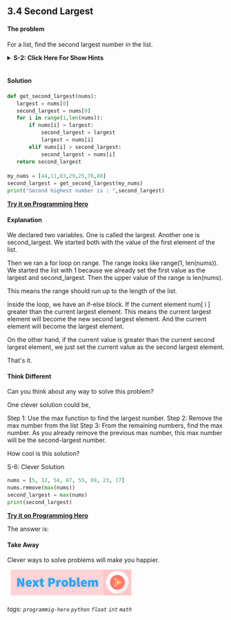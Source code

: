 
## 3.4 Second Largest

####  The problem
For a list, find the second largest number in the list.

<details>
 <summary><b>S-2: Click Here For Show Hints</b></summary>
   <p>Finding the largest number was super easy. To find the second largest number, you have to keep track of two variables. Then compare.</p>
 </details>
<br>

####   Solution
```python
def get_second_largest(nums):
   largest = nums[0]
   second_largest = nums[0]
   for i in range(1,len(nums)):
       if nums[i] > largest:
           second_largest = largest
           largest = nums[i]
       elif nums[i] > second_largest:
           second_largest = nums[i]
   return second_largest
 
my_nums = [44,11,83,29,25,76,88]
second_largest = get_second_largest(my_nums)
print("Second highest number is : ",second_largest)
```
**[Try it on Programming Hero](https://play.google.com/store/apps/details?id=com.learnprogramming.codecamp)**

####   Explanation
We declared two variables. One is called the largest. Another one is second_largest. We started both with the value of the first element of the list. 

Then we ran a for loop on range. The range looks like range(1, len(nums)). We started the list with 1 because we already set the first value as the largest and second_largest. Then the upper value of the range is len(nums). 

This means the range should run up to the length of the list. 

Inside the loop, we have an if-else block. If the current element num[ i ] greater than the current largest element. This means the current largest element will become the new second largest element. And the current element will become the largest element. 

On the other hand, if the current value is greater than the current second largest element, we just set the current value as the second largest element. 

That's it.

####   Think Different
Can you think about any way to solve this problem?

One clever solution could be, 

Step 1: Use the max function to find the largest number. 
Step 2: Remove the max number from the list
Step 3: From the remaining numbers, find the max number. As you already remove the previous max number, this max number will be the second-largest number.

How cool is this solution?

S-6: Clever Solution

```python
nums = [5, 12, 54, 87, 55, 69, 23, 17]
nums.remove(max(nums))
second_largest = max(nums)
print(second_largest)
```
**[Try it on Programming Hero](https://play.google.com/store/apps/details?id=com.learnprogramming.codecamp)**

The answer is: 

####   Take Away
Clever ways to solve problems will make you happier.

&nbsp;
[![Next Page](../assets/next-button.png)](Second-smallest.md)
&nbsp;

###### tags: `programmig-hero` `python` `float` `int` `math`

